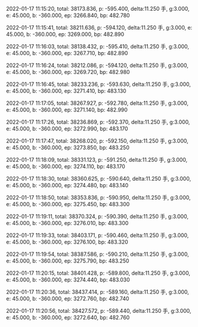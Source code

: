 2022-01-17 11:15:20, total: 38173.836, p: -595.400, delta:11.250 手, g:3.000, e: 45.000, b: -360.000, ep: 3266.840, bp: 482.780

2022-01-17 11:15:41, total: 38211.636, p: -594.120, delta:11.250 手, g:3.000, e: 45.000, b: -360.000, ep: 3269.000, bp: 482.890

2022-01-17 11:16:03, total: 38138.432, p: -595.410, delta:11.250 手, g:3.000, e: 45.000, b: -360.000, ep: 3267.710, bp: 482.890

2022-01-17 11:16:24, total: 38212.086, p: -594.120, delta:11.250 手, g:3.000, e: 45.000, b: -360.000, ep: 3269.720, bp: 482.980

2022-01-17 11:16:45, total: 38233.236, p: -593.630, delta:11.250 手, g:3.000, e: 45.000, b: -360.000, ep: 3271.410, bp: 483.130

2022-01-17 11:17:05, total: 38267.927, p: -592.780, delta:11.250 手, g:3.000, e: 45.000, b: -360.000, ep: 3271.140, bp: 482.990

2022-01-17 11:17:26, total: 38236.869, p: -592.370, delta:11.250 手, g:3.000, e: 45.000, b: -360.000, ep: 3272.990, bp: 483.170

2022-01-17 11:17:47, total: 38268.020, p: -592.150, delta:11.250 手, g:3.000, e: 45.000, b: -360.000, ep: 3273.850, bp: 483.250

2022-01-17 11:18:09, total: 38331.123, p: -591.250, delta:11.250 手, g:3.000, e: 45.000, b: -360.000, ep: 3274.110, bp: 483.170

2022-01-17 11:18:30, total: 38360.625, p: -590.640, delta:11.250 手, g:3.000, e: 45.000, b: -360.000, ep: 3274.480, bp: 483.140

2022-01-17 11:18:50, total: 38353.836, p: -590.950, delta:11.250 手, g:3.000, e: 45.000, b: -360.000, ep: 3275.450, bp: 483.300

2022-01-17 11:19:11, total: 38370.324, p: -590.390, delta:11.250 手, g:3.000, e: 45.000, b: -360.000, ep: 3276.010, bp: 483.300

2022-01-17 11:19:33, total: 38403.171, p: -590.460, delta:11.250 手, g:3.000, e: 45.000, b: -360.000, ep: 3276.100, bp: 483.320

2022-01-17 11:19:54, total: 38387.586, p: -590.210, delta:11.250 手, g:3.000, e: 45.000, b: -360.000, ep: 3275.790, bp: 483.250

2022-01-17 11:20:15, total: 38401.428, p: -589.800, delta:11.250 手, g:3.000, e: 45.000, b: -360.000, ep: 3274.440, bp: 483.030

2022-01-17 11:20:36, total: 38437.414, p: -589.160, delta:11.250 手, g:3.000, e: 45.000, b: -360.000, ep: 3272.760, bp: 482.740

2022-01-17 11:20:56, total: 38427.572, p: -589.440, delta:11.250 手, g:3.000, e: 45.000, b: -360.000, ep: 3272.640, bp: 482.760